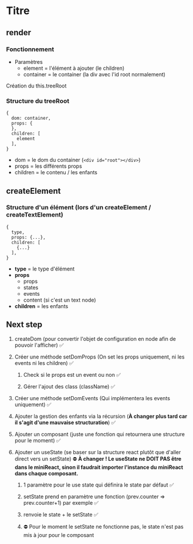 # Titre

## render

### Fonctionnement

- Paramètres
  - element = l'élément à ajouter (le children)
  - container = le container (la div avec l'id root normalement)

Création du this.treeRoot

### Structure du treeRoot

```
{
  dom: container,
  props: {
  },
  children: [
    element
  ],
}
```

- dom = le dom du container (`<div id="root"></div>`)
- props = les différents props
- children = le contenu / les enfants

## createElement

### Structure d'un élément (lors d'un createElement / createTextElement)

```
{
  type,
  props: {...},
  children: [
    {...}
  ],
}
```

- **type** = le type d'élément
- **props** 
  - props
  - states
  - events
  - content (si c'est un text node)
- **children** = les enfants


## Next step

1. createDom (pour convertir l'objet de configuration en node afin de pouvoir l'afficher)  ✅

2. Créer une méthode setDomProps (On set les props uniquement, ni les events ni les children) ✅

    1. Check si le props est un event ou non ✅

    2. Gérer l'ajout des class (className) ✅

3. Créer une méthode setDomEvents (Qui implémentera les events uniquement) ✅

4. Ajouter la gestion des enfants via la récursion (**À changer plus tard car il s'agit d'une mauvaise structuration**) ✅

5. Ajouter un composant (juste une fonction qui retournera une structure pour le moment) ✅

6. Ajouter un useState (se baser sur la structure react plutôt que d'aller direct vers un setState) ⛔	**À changer ! Le useState ne DOIT PAS être dans le miniReact, sinon il faudrait importer l'instance du miniReact dans chaque composant.**

    1. 1 paramètre pour le use state qui définira le state par défaut ✅

    2. setState prend en paramètre une fonction (prev.counter => prev.counter+1) par exemple ✅

    3. renvoie le state + le setState ✅

    4. ⛔ Pour le moment le setState ne fonctionne pas, le state n'est pas mis à jour pour le composant

